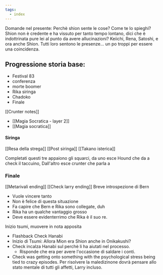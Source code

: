```yaml
---
tags:
  - index
---
```


Domande nel presente:
Perchè shion sente le cose? Come te lo spieghi?
Shion non è credente e ha vissuto per tanto tempo lontano, dici che è indottrinata pure lei al punto da avere allucinazioni? 
Keiichi, Rena, Satoshi, e ora anche Shion. Tutti loro sentono le presenze... un po troppi per essere una coincidenza.

## Progressione storia base:
- Festival 83
- conferenza
- morte boomer
- Rika siringa
- Chadoko
- Finale


[[Crunter notes]]

- [[Magia Socratica - layer 2]]
- [[Magia socratica]]

#### Siringa

[[Resa della strega]]
[[Post siringa]]
[[Takano isterica]]

Completati questi tre appaiono gli squarci, da uno esce Hound che da a check il taccuino, Dall'altro esce crunter che parla a 

### Finale
[[Metarivali ending]]
[[Check larry ending]]
Breve introspezione di Bern
- Vuole vincere tanto
- Non è felice di questa situazione
- Fa capire che Bern e Rika sono collegate, duh
- Rika ha un qualche vantaggio grosso
- Deve essere evidenterrimo che Rika è il suo re.




Inizio tsumi, muovere in nota apposita
- Flashback Check Hanabi
- Inizio di Tsumi: Allora Mion era Shion anche in Onikakushi?
- Check incalza Hanabi sul perchè li ha aiutati nel processo.
	- Risponde che era per avere l'occasione di saldare i conti.
- Check was getting onto something with the psychological stress being tied to crazy episodes. Per risolvere la maledizinone dovrà pensare allo stato mentale di tutti gli affetti, Larry incluso.